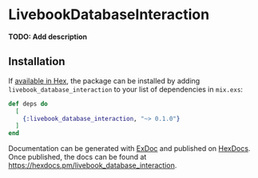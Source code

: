 # LivebookDatabaseInteraction

**TODO: Add description**

## Installation

If [available in Hex](https://hex.pm/docs/publish), the package can be installed
by adding `livebook_database_interaction` to your list of dependencies in `mix.exs`:

```elixir
def deps do
  [
    {:livebook_database_interaction, "~> 0.1.0"}
  ]
end
```

Documentation can be generated with [ExDoc](https://github.com/elixir-lang/ex_doc)
and published on [HexDocs](https://hexdocs.pm). Once published, the docs can
be found at <https://hexdocs.pm/livebook_database_interaction>.

